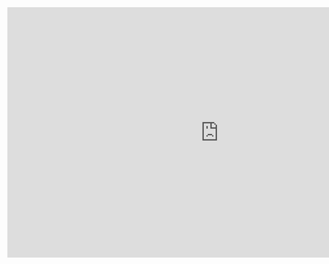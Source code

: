 <iframe src="https://docs.google.com/presentation/d/e/2PACX-1vSBJ-YSWzdkmSWTUlNc_Dl0qqy1ESyUzRI0OpXn5QcxxqtyKAb_wIT1KNLzRXBzVBgUzAbBJGe3yDxX/embed?start=false&loop=false&delayms=3000" frameborder="0" width="960" height="569" allowfullscreen="true" mozallowfullscreen="true" webkitallowfullscreen="true"></iframe>
